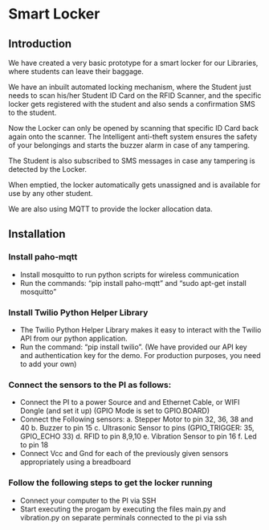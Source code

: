 # Smart Locker

## Introduction

We have created a very basic prototype for a smart locker for our Libraries, where students can leave their baggage.

We have an inbuilt automated locking mechanism, where the Student just needs to scan his/her Student ID Card on the RFID Scanner, and the specific locker gets registered with the student and also sends a confirmation SMS to the student.

Now the Locker can only be opened by scanning that specific ID Card back again onto the scanner. The Intelligent anti-theft system ensures the safety of your belongings and starts the buzzer alarm in case of any tampering.

The Student is also subscribed to SMS messages in case any tampering is detected by the Locker.

When emptied, the locker automatically gets unassigned and is available for use by any other student.

We are also using MQTT to provide the locker allocation data.

## Installation

### Install paho-mqtt

* Install mosquitto to run python scripts for wireless communication
* Run the commands: “pip install paho-mqtt” and “sudo apt-get install mosquitto”

### Install Twilio Python Helper Library

* The Twilio Python Helper Library makes it easy to interact with the Twilio API from our python application.
* Run the command: “pip install twilio”. (We have provided our API key and authentication key for the demo. For production purposes, you need to add your own)

### Connect the sensors to the PI as follows:

* Connect the PI to a power Source and and Ethernet Cable, or WIFI Dongle (and set it up) (GPIO Mode is set to GPIO.BOARD)
* Connect the Following sensors:
   a. Stepper Motor to pin 32, 36, 38 and 40
   b. Buzzer to pin 15
   c. Ultrasonic Sensor to pins (GPIO_TRIGGER: 35, GPIO_ECHO 33)
   d. RFID to pin 8,9,10
   e. Vibration Sensor to pin 16
   f. Led to pin 18
* Connect Vcc and Gnd for each of the previously given sensors appropriately using a breadboard

### Follow the following steps to get the locker running

* Connect your computer to the PI via SSH
* Start executing the progam by executing the files main.py and vibration.py on separate perminals connected to the pi via ssh
